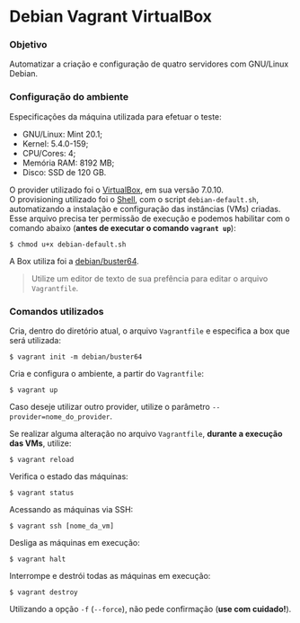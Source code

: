 # Debian Vagrant VirtualBox

### Objetivo

Automatizar a criação e configuração de quatro servidores com GNU/Linux Debian.

### Configuração do ambiente

Especificações da máquina utilizada para efetuar o teste:
- GNU/Linux: Mint 20.1;
- Kernel: 5.4.0-159;
- CPU/Cores: 4;
- Memória RAM: 8192 MB;
- Disco: SSD de 120 GB.

O provider utilizado foi o [VirtualBox](https://www.virtualbox.org/wiki/Linux_Downloads), em sua versão 7.0.10. <br>
O provisioning utilizado foi o [Shell](https://developer.hashicorp.com/vagrant/docs/provisioning/shell), com o script `debian-default.sh`, automatizando a instalação e configuração das instâncias (VMs) criadas. <br>
Esse arquivo precisa ter permissão de execução e podemos habilitar com o comando abaixo (**antes de executar o comando `vagrant up`**):

```
$ chmod u+x debian-default.sh
```

A Box utiliza foi a [debian/buster64](https://app.vagrantup.com/debian/boxes/buster64).

> Utilize um editor de texto de sua prefência para editar o arquivo `Vagrantfile`.
### Comandos utilizados

Cria, dentro do diretório atual, o arquivo `Vagrantfile` e especifica a box que será utilizada:

```
$ vagrant init -m debian/buster64
```

Cria e configura o ambiente, a partir do `Vagrantfile`:

```
$ vagrant up
```

Caso deseje utilizar outro provider, utilize o parâmetro `--provider=nome_do_provider`.


Se realizar alguma alteração no arquivo `Vagrantfile`, **durante a execução das VMs**, utilize:

```
$ vagrant reload
```

Verifica o estado das máquinas:

```
$ vagrant status
```

Acessando as máquinas via SSH:

```
$ vagrant ssh [nome_da_vm]
```

Desliga as máquinas em execução:

```
$ vagrant halt
```

Interrompe e destrói todas as máquinas em execução:

```
$ vagrant destroy
```
Utilizando a opção `-f` (`--force`), não pede confirmação (**use com cuidado!**).
